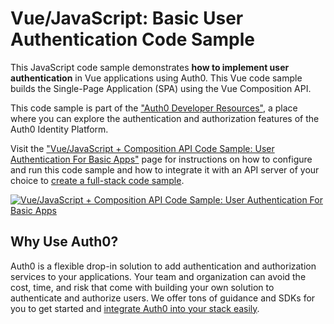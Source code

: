 # Vue/JavaScript: Basic User Authentication Code Sample

This JavaScript code sample demonstrates **how to implement user authentication** in Vue applications using Auth0. This Vue code sample builds the Single-Page Application (SPA) using the Vue Composition API.

This code sample is part of the ["Auth0 Developer Resources"](https://developer.auth0.com/resources), a place where you can explore the authentication and authorization features of the Auth0 Identity Platform.

Visit the ["Vue/JavaScript + Composition API Code Sample: User Authentication For Basic Apps"](https://developer.auth0.com/resources/code-samples/spa/vue/basic-authentication) page for instructions on how to configure and run this code sample and how to integrate it with an API server of your choice to [create a full-stack code sample](https://developer.auth0.com/resources/code-samples/full-stack/hello-world/basic-access-control/spa).

[![Vue/JavaScript + Composition API Code Sample: User Authentication For Basic Apps](https://cdn.auth0.com/blog/hub/code-samples/spa/vue-javascript/basic-authentication-with-composition-api.png)](https://developer.auth0.com/resources/code-samples/spa/vue/basic-authentication)

## Why Use Auth0?

Auth0 is a flexible drop-in solution to add authentication and authorization services to your applications. Your team and organization can avoid the cost, time, and risk that come with building your own solution to authenticate and authorize users. We offer tons of guidance and SDKs for you to get started and [integrate Auth0 into your stack easily](https://developer.auth0.com/resources/code-samples/full-stack).

